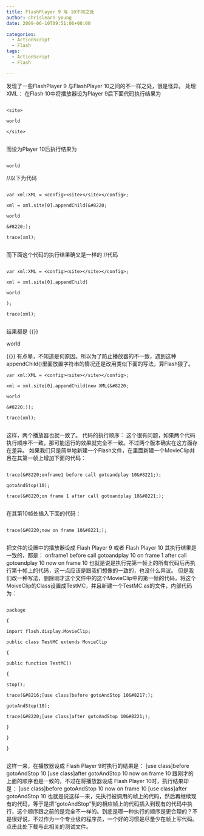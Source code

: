 ```yaml
---
title: FlashPlayer 9 与 10不同之处
author: chrislearn young
date: 2009-06-10T09:51:06+00:00

categories:
  - ActionScript
  - Flash
tags:
  - ActionScript
  - Flash

---
```

发现了一些FlashPlayer 9 与FlashPlayer 10之间的不一样之处，很是怪异。 处理XML： 在Flash 10中将播放器设为Player 9后下面代码执行结果为

<!--more-->
  
```
  
<site>

world

</site>
  
```
  
而设为Player 10后执行结果为
  
```

world

```
  
//以下为代码
  
```
  
var xml:XML = <config><site></site></config>;
  
xml = xml.site[0].appendChild(&#8220;

world

&#8220;);
  
trace(xml);
  
```
  
而下面这个代码的执行结果确又是一样的 //代码
  
```
  
var xml:XML = <config><site></site></config>;
  
xml = xml.site[0].appendChild(

world

);
  
trace(xml);
  
```
  
结果都是 {{<highlight xml>}}<site> 

world

</site>{{</highlight>}} 有点晕，不知道是何原因。所以为了防止播放器的不一致，遇到这种appendChild()里面放置字符串的情况还是改用类似下面的写法，算Flash狠了。
  
```
var xml:XML = <config><site></site></config>;
  
xml = xml.site[0].appendChild(new XML(&#8220;

world

&#8220;));
  
trace(xml);
  
```
  
这样，两个播放器也就一致了。 代码的执行顺序： 这个很有问题，如果两个代码执行顺序不一致，那可能运行的效果就完全不一致。不过两个版本确实在这方面存在差异。 如果我们只是简单地新建一个Flash文件，在里面新建一个MovieClip并且在其第一帧上增加下面的代码：
  
```
  
trace(&#8220;onframe1 before call gotoandplay 10&#8221;);
  
gotoAndStop(10);
  
trace(&#8220;on frame 1 after call gotoandplay 10&#8221;);
  
```
  
在其第10帧处插入下面的代码：
  
```
  
trace(&#8220;now on frame 10&#8221;);
  
```
  
把文件的设置中的播放器设成 Flash Player 9 或者 Flash Player 10 其执行结果是一致的，都是： onframe1 before call gotoandplay 10 on frame 1 after call gotoandplay 10 now on frame 10 也就是说是执行完第一帧上的所有代码后再执行第十帧上的代码，这一点应该是跟我们想像的一致的，也没什么异议。 但是我们改一种写法，删除刚才这个文件中的这个MovieClip中的第一帧的代码，将这个MoiveClip的Class设置成TestMC，并且新建一个TestMC.as的文件，内部代码为：
  
```
  
package
  
{
      
import flash.display.MovieClip;

public class TestMC extends MovieClip
      
{
          
public function TestMC()
          
{
              
stop();
              
trace(&#8216;[use class]before gotoAndStop 10&#8217;);
              
gotoAndStop(10);
              
trace(&#8220;[use class]after gotoAndStop 10&#8221;);
          
}
      
}
  
}
  
```
  
这样一来，在播放器设成 Flash Player 9时执行的结果是： [use class]before gotoAndStop 10 [use class]after gotoAndStop 10 now on frame 10 跟刚才的上面的顺序也是一致的，不过在将播放器设成 Flash Player 10时，执行结果却是： [use class]before gotoAndStop 10 now on frame 10 [use class]after gotoAndStop 10 也就是说这样一来，先执行被调用的帧上的代码，然后再继续现有的代码，等于是把“gotoAndStop”到的相应帧上的代码插入到现有的代码中执行，这个顺序跟之前的是完全不一样的。到底是哪一种执行的顺序是更合理的？不是很好说，不过作为一个专业级的程序员，一个好的习惯是尽量少在帧上写代码。 点击此处下载与此相关的测试文件。